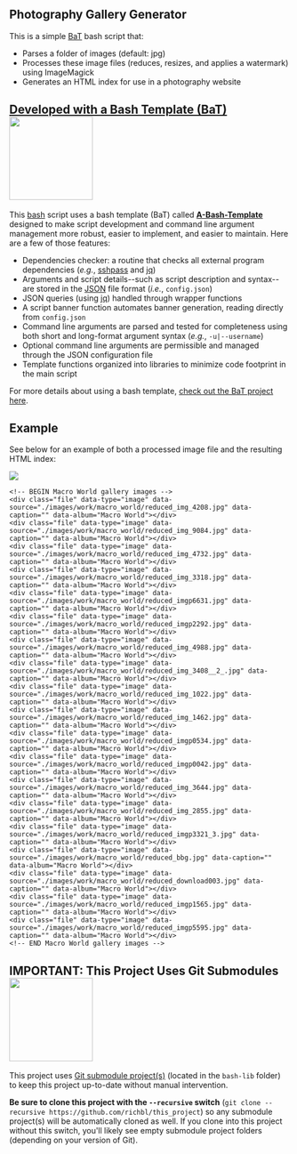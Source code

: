 ## Photography Gallery Generator
This is a simple [BaT](https://github.com/richbl/a-bash-template) bash script that:

- Parses a folder of images (default: jpg)
- Processes these image files (reduces, resizes, and applies a watermark) using ImageMagick
- Generates an HTML index for use in a photography website

## [Developed with a Bash Template (BaT)](https://github.com/richbl/a-bash-template)[<img src="https://user-images.githubusercontent.com/10182110/145758715-b127adfc-710b-49d3-9ede-151adc83ae76.png" width="150" />](https://github.com/richbl/a-bash-template)

This [bash](https://en.wikipedia.org/wiki/Bash_%28Unix_shell%29) script uses a bash template (BaT) called **[A-Bash-Template](https://github.com/richbl/a-bash-template)** designed to make script development and command line argument management more robust, easier to implement, and easier to maintain. Here are a few of those features:

- Dependencies checker: a routine that checks all external program dependencies (*e.g.*, [sshpass](http://linux.die.net/man/1/sshpass) and [jq](https://stedolan.github.io/jq/))
- Arguments and script details--such as script description and syntax--are stored in the [JSON](http://www.json.org/) file format (*i.e.*, `config.json`)
- JSON queries (using [jq](https://stedolan.github.io/jq/)) handled through wrapper functions
- A script banner function automates banner generation, reading directly from `config.json`
- Command line arguments are parsed and tested for completeness using both short and long-format argument syntax (*e.g.*, `-u|--username`)
- Optional command line arguments are permissible and managed through the JSON configuration file
- Template functions organized into libraries to minimize code footprint in the main script

For more details about using a bash template, [check out the BaT project here](https://github.com/richbl/a-bash-template).

## Example
See below for an example of both a processed image file and the resulting HTML index:

<picture><source media="(prefers-color-scheme: dark)" srcset="https://cloud.githubusercontent.com/assets/10182110/11600178/e89555b2-9a7f-11e5-8d9a-888f57f62035.jpg"><source media="(prefers-color-scheme: light)" srcset="https://cloud.githubusercontent.com/assets/10182110/11600178/e89555b2-9a7f-11e5-8d9a-888f57f62035.jpg"><img src="https://cloud.githubusercontent.com/assets/10182110/11600178/e89555b2-9a7f-11e5-8d9a-888f57f62035.jpg"></picture>


```
<!-- BEGIN Macro World gallery images -->
<div class="file" data-type="image" data-source="./images/work/macro_world/reduced_img_4208.jpg" data-caption="" data-album="Macro World"></div>
<div class="file" data-type="image" data-source="./images/work/macro_world/reduced_img_9084.jpg" data-caption="" data-album="Macro World"></div>
<div class="file" data-type="image" data-source="./images/work/macro_world/reduced_img_4732.jpg" data-caption="" data-album="Macro World"></div>
<div class="file" data-type="image" data-source="./images/work/macro_world/reduced_img_3318.jpg" data-caption="" data-album="Macro World"></div>
<div class="file" data-type="image" data-source="./images/work/macro_world/reduced_imgp6631.jpg" data-caption="" data-album="Macro World"></div>
<div class="file" data-type="image" data-source="./images/work/macro_world/reduced_imgp2292.jpg" data-caption="" data-album="Macro World"></div>
<div class="file" data-type="image" data-source="./images/work/macro_world/reduced_img_4988.jpg" data-caption="" data-album="Macro World"></div>
<div class="file" data-type="image" data-source="./images/work/macro_world/reduced_img_3408__2_.jpg" data-caption="" data-album="Macro World"></div>
<div class="file" data-type="image" data-source="./images/work/macro_world/reduced_img_1022.jpg" data-caption="" data-album="Macro World"></div>
<div class="file" data-type="image" data-source="./images/work/macro_world/reduced_img_1462.jpg" data-caption="" data-album="Macro World"></div>
<div class="file" data-type="image" data-source="./images/work/macro_world/reduced_imgp0534.jpg" data-caption="" data-album="Macro World"></div>
<div class="file" data-type="image" data-source="./images/work/macro_world/reduced_imgp0042.jpg" data-caption="" data-album="Macro World"></div>
<div class="file" data-type="image" data-source="./images/work/macro_world/reduced_img_3644.jpg" data-caption="" data-album="Macro World"></div>
<div class="file" data-type="image" data-source="./images/work/macro_world/reduced_img_2855.jpg" data-caption="" data-album="Macro World"></div>
<div class="file" data-type="image" data-source="./images/work/macro_world/reduced_imgp3321_3.jpg" data-caption="" data-album="Macro World"></div>
<div class="file" data-type="image" data-source="./images/work/macro_world/reduced_bbg.jpg" data-caption="" data-album="Macro World"></div>
<div class="file" data-type="image" data-source="./images/work/macro_world/reduced_download003.jpg" data-caption="" data-album="Macro World"></div>
<div class="file" data-type="image" data-source="./images/work/macro_world/reduced_imgp1565.jpg" data-caption="" data-album="Macro World"></div>
<div class="file" data-type="image" data-source="./images/work/macro_world/reduced_imgp5595.jpg" data-caption="" data-album="Macro World"></div>
<!-- END Macro World gallery images -->
```
## IMPORTANT: This Project Uses Git Submodules <picture><source media="(prefers-color-scheme: dark)" srcset="https://user-images.githubusercontent.com/10182110/208980142-08d4cf6e-20ac-4243-ac69-e056258b0315.png" width="150"><source media="(prefers-color-scheme: light)" srcset="https://user-images.githubusercontent.com/10182110/208980142-08d4cf6e-20ac-4243-ac69-e056258b0315.png" width="150"><img src="https://user-images.githubusercontent.com/10182110/208980142-08d4cf6e-20ac-4243-ac69-e056258b0315.png" width="150"></picture>

This project uses [Git submodule project(s)](https://git-scm.com/book/en/v2/Git-Tools-Submodules) (located in the `bash-lib` folder) to keep this project up-to-date without manual intervention.

**Be sure to clone this project with the `--recursive` switch** (`git clone --recursive https://github.com/richbl/this_project`) so any submodule project(s) will be automatically cloned as well. If you clone into this project without this switch, you'll likely see empty submodule project folders (depending on your version of Git).
